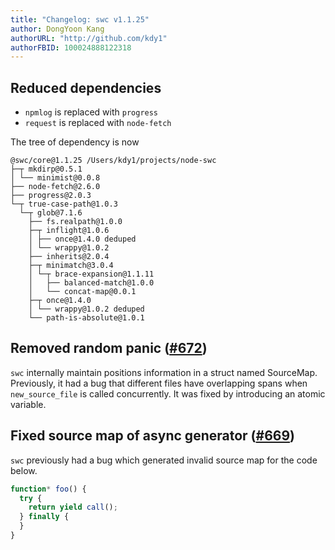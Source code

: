 ```yaml
---
title: "Changelog: swc v1.1.25"
author: DongYoon Kang
authorURL: "http://github.com/kdy1"
authorFBID: 100024888122318
---
```


## Reduced dependencies

- `npmlog` is replaced with `progress`
- `request` is replaced with `node-fetch`

The tree of dependency is now

```
@swc/core@1.1.25 /Users/kdy1/projects/node-swc
├─┬ mkdirp@0.5.1
│ └── minimist@0.0.8
├── node-fetch@2.6.0
├── progress@2.0.3
└─┬ true-case-path@1.0.3
  └─┬ glob@7.1.6
    ├── fs.realpath@1.0.0
    ├─┬ inflight@1.0.6
    │ ├── once@1.4.0 deduped
    │ └── wrappy@1.0.2
    ├── inherits@2.0.4
    ├─┬ minimatch@3.0.4
    │ └─┬ brace-expansion@1.1.11
    │   ├── balanced-match@1.0.0
    │   └── concat-map@0.0.1
    ├─┬ once@1.4.0
    │ └── wrappy@1.0.2 deduped
    └── path-is-absolute@1.0.1

```

## Removed random panic ([#672](https://github.com/swc-project/swc/pull/672))

`swc` internally maintain positions information in a struct named SourceMap.
Previously, it had a bug that different files have overlapping spans when `new_source_file` is called concurrently.
It was fixed by introducing an atomic variable.

## Fixed source map of async generator ([#669](https://github.com/swc-project/swc/pull/669))

`swc` previously had a bug which generated invalid source map for the code below.

```js
function* foo() {
  try {
    return yield call();
  } finally {
  }
}
```

